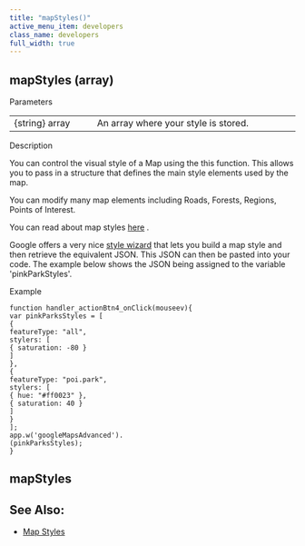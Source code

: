 ```yaml
---
title: "mapStyles()"
active_menu_item: developers
class_name: developers
full_width: true
---
```



## mapStyles (array)

Parameters

<table>
<tr>
<td width="169">
{string} array

</td>
<td width="17">
</td>
<td width="694">
An array where your style is stored.

</td>
</tr>
</table>

Description

You can control the visual style of a Map using the this function. This allows you to pass in a structure that defines the main style elements used by the map.

You can modify many map elements including Roads, Forests, Regions, Points of Interest.

You can read about map styles [here](http://code.google.com/apis/maps/documentation/javascript/styling.html) .

Google offers a very nice [style wizard](http://gmaps-samples-v3.googlecode.com/svn/trunk/styledmaps/wizard/index.html) that lets you build a map style and then retrieve the equivalent JSON. This JSON can then be pasted into your code. The example below shows the JSON being assigned to the variable 'pinkParkStyles'.

Example

    function handler_actionBtn4_onClick(mouseev){
    var pinkParksStyles = [
    {
    featureType: "all",
    stylers: [
    { saturation: -80 }
    ]
    },
    {
    featureType: "poi.park",
    stylers: [
    { hue: "#ff0023" },
    { saturation: 40 }
    ]
    }
    ];
    app.w('googleMapsAdvanced').
    (pinkParksStyles);
    }
   

## mapStyles

## See Also:

 - [Map Styles](../../../../product-guide/advanced-important-widgets/google-v3-maps-widget/map-styles.htm)

